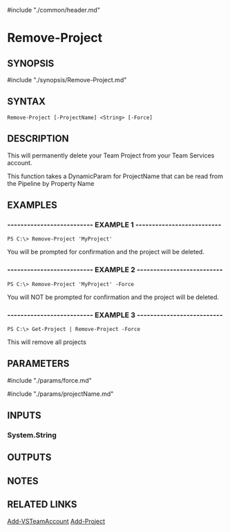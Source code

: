 #include "./common/header.md"

# Remove-Project

## SYNOPSIS
#include "./synopsis/Remove-Project.md"

## SYNTAX

```
Remove-Project [-ProjectName] <String> [-Force]
```

## DESCRIPTION
This will permanently delete your Team Project from your Team Services
account.

This function takes a DynamicParam for ProjectName that can be read from
the Pipeline by Property Name

## EXAMPLES

### -------------------------- EXAMPLE 1 --------------------------
```
PS C:\> Remove-Project 'MyProject'
```

You will be prompted for confirmation and the project will be deleted.

### -------------------------- EXAMPLE 2 --------------------------
```
PS C:\> Remove-Project 'MyProject' -Force
```

You will NOT be prompted for confirmation and the project will be deleted.

### -------------------------- EXAMPLE 3 --------------------------
```
PS C:\> Get-Project | Remove-Project -Force
```

This will remove all projects

## PARAMETERS

#include "./params/force.md"

#include "./params/projectName.md"

## INPUTS

### System.String

## OUTPUTS

## NOTES

## RELATED LINKS

[Add-VSTeamAccount](Add-VSTeamAccount.md)
[Add-Project](Add-Project.md)